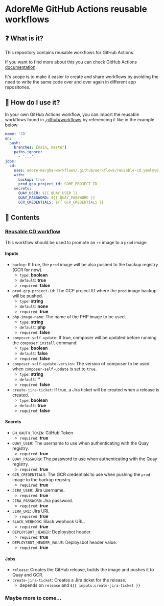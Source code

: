 # AdoreMe GitHub Actions reusable workflows

## ❓ What is it?
This repository contains reusable workflows for GitHub Actions. 

If you want to find more about this you can check GitHub Actions [documentation](https://docs.github.com/en/actions/learn-github-actions/reusing-workflows).

It's scope is to make it easier to create and share workflows by avoiding the need to write the same code over and over again in different app repositories.

## 🔧 How do I use it?
In your own GitHub Actions workflow, you can import the reusable workflows found in [.github/workflows](.github/workflows) by referencing it like in the example below:
```yaml
name: 'CD'
on:
  push:
    branches: [main, master]
    paths-ignore:
      - '...'
jobs:
  cd:
    uses: adore-me/gha-workflows/.github/workflows/reusable-cd.yaml@v0.0.22 # <-- Import the reusable workflow
    with:
      backup: true
      prod_gcp_project_id: SOME_PROJECT_ID
    secrets:
      QUAY_USER: ${{ QUAY_USER }}
      QUAY_PASSWORD: ${{ QUAY_PASSWORD }}
      GCR_CREDENTIALS: ${{ GCR_CREDENTIALS }}
```

## 📖 Contents

### [Reusable CD workflow](.github/workflows/reusable-cd.yaml)

This workflow should be used to promote an `rc` image to a `prod` image. 

#### Inputs
- `backup`: If true, the `prod` image will be also pushed to the backup registry (GCR for now).
  - `type`: **boolean**
  - `default`: **true**
  - `required`: **false**
- `prod-gcp-project-id`: The GCP project ID where the `prod` image backup will be pushed.
  - `type`: **string**
  - `default`: **none**
  - `required`: **true**
- `php-image-name`: The name of the PHP image to be used.
  - `type`: **string**
  - `default`: **php**
  - `required`: **false**
- `composer-self-update`: If true, composer will be updated before running the `composer install` command.
  - `type`: **boolean**
  - `default`: **false**
  - `required`: **false**
- `composer-self-update-version`: The version of composer to be used when `composer-self-update` is set to `true`.
  - `type`: **string**
  - `default`: **''**
  - `required`: **false**
- `create-jira-ticket`: If true, a Jira ticket will be created when a release is created.
  - `type`: **boolean**
  - `default`: **true**
  - `required`: **false**
#### Secrets
- `GH_OAUTH_TOKEN`: GitHub Token
  - `required`: **true**
- `QUAY_USER`: The username to use when authenticating with the Quay registry.
  - `required`: **true**
- `QUAY_PASSWORD`: The password to use when authenticating with the Quay registry.
  - `required`: **true**
- `GCR_CREDENTIALS`: The GCR credentials to use when pushing the `prod` image to the backup registry.
  - `required`: **true**
- `JIRA_USER`: Jira username.
  - `required`: **true**
- `JIRA_PASSWORD`: Jira password.
  - `required`: **true**
- `JIRA_URI`: Jira URI.
  - `required`: **true**
- `SLACK_WEBHOOK`: Slack webhook URL.
  - `required`: **true**
- `DEPLOYSBOT_HEADER`: Deploysbot header.
  - `required`: **true**
- `DEPLOYSBOT_HEADER_VALUE`: Deploysbot header value.
  - `required`: **true**

#### Jobs
- `release`: Creates the GitHub release, builds the image and pushes it to Quay and GCR.
- `create-jira-ticket`: Creates a Jira ticket for the release.
  - depends on `release` and `${{ inputs.create-jira-ticket }}`

### Maybe more to come...
